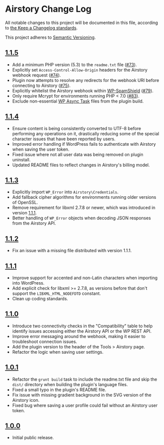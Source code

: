 # Airstory Change Log

All notable changes to this project will be documented in this file, according to [the Keep a Changelog standards](http://keepachangelog.com/).

This project adheres to [Semantic Versioning](http://semver.org/).


## [1.1.5]

* Add a minimum PHP version (5.3) to the `readme.txt` file ([#73]).
* Explicitly set `Access-Control-Allow-Origin` headers for the Airstory webhook request ([#74]).
* Plugin now attempts to resolve any redirects for the webhook URI before connecting to Airstory ([#75]).
* Explicitly whitelist the Airstory webhook within [WP-SpamShield](https://www.redsandmarketing.com/plugins/wp-spamshield-anti-spam/) ([#79]).
* Only require Mcrypt for environments running PHP < 7.0 ([#83]).
* Exclude non-essential [WP Async Task](https://github.com/techcrunch/wp-async-task) files from the plugin build.


## [1.1.4]

* Ensure content is being consistently converted to UTF-8 before performing any operations on it, drastically reducing some of the special character issues that have been reported by users.
* Improved error handling if WordPress fails to authenticate with Airstory when saving the user token.
* Fixed issue where not all user data was being removed on plugin uninstall.
* Updated README files to reflect changes in Airstory's billing model.


## [1.1.3]

* Explicitly import `WP_Error` into `Airstory\Credentials`.
* Add fallback cipher algorithms for environments running older versions of OpenSSL.
* Remove requirement for libxml 2.7.8 or newer, which was introduced in version [1.1.1].
* Better handling of `WP_Error` objects when decoding JSON responses from the Airstory API.


## [1.1.2]

* Fix an issue with a missing file distributed with version 1.1.1.


## [1.1.1]

* Improve support for accented and non-Latin characters when importing into WordPress.
* Add explicit check for libxml >= 2.7.8, as versions before that don't support the `LIBXML_HTML_NODEFDTD` constant.
* Clean up coding standards.


## [1.1.0]

* Introduce two connectivity checks in the "Compatibility" table to help identify issues accessing either the Airstory API or the WP REST API.
* Improve error messaging around the webhook, making it easier to troubleshoot connection issues.
* Add the plugin version to the header of the Tools > Airstory page.
* Refactor the logic when saving user settings.


## [1.0.1]

* Refactor the `grunt build` task to include the readme.txt file and skip the `dist/` directory when building the plugin's language files.
* Fixed a small typo in the plugin's README file.
* Fix issue with missing gradient background in the SVG version of the Airstory icon.
* Fixed bug where saving a user profile could fail without an Airstory user token.


## [1.0.0]

* Initial public release.


[Unreleased]: https://github.com/liquidweb/airstory-wp/compare/master...develop
[1.1.5]: https://github.com/liquidweb/airstory-wp/releases/tag/v1.1.5
[1.1.4]: https://github.com/liquidweb/airstory-wp/releases/tag/v1.1.4
[1.1.3]: https://github.com/liquidweb/airstory-wp/releases/tag/v1.1.3
[1.1.2]: https://github.com/liquidweb/airstory-wp/releases/tag/v1.1.2
[1.1.1]: https://github.com/liquidweb/airstory-wp/releases/tag/v1.1.1
[1.1.0]: https://github.com/liquidweb/airstory-wp/releases/tag/v1.1.0
[1.0.1]: https://github.com/liquidweb/airstory-wp/releases/tag/v1.0.1
[1.0.0]: https://github.com/liquidweb/airstory-wp/releases/tag/v1.0.0
[#73]: https://github.com/liquidweb/airstory-wp/issues/73
[#74]: https://github.com/liquidweb/airstory-wp/issues/74
[#75]: https://github.com/liquidweb/airstory-wp/issues/75
[#79]: https://github.com/liquidweb/airstory-wp/issues/79
[#83]: https://github.com/liquidweb/airstory-wp/issues/83
